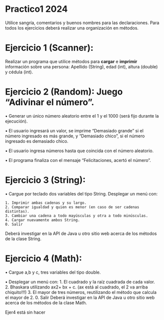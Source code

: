 # Practico1 2024
Utilice sangría, comentarios y buenos nombres para las declaraciones.
Para todos los ejercicios deberá realizar una organización en métodos.

# Ejercicio 1 (Scanner): 

Realizar un programa que utilice métodos para **cargar**  e **imprimir** información sobre una persona: Apellido (String), edad (int), altura (double) y cédula (int). 


# Ejercicio 2 (Random): Juego “Adivinar el número”. 

•	Generar un único número aleatorio entre el 1 y el 1000 (será fijo durante la ejecución).

•	El usuario ingresará un valor, se imprime “Demasiado grande” si el número ingresado es más grande, y “Demasiado chico”, si el número ingresado es demasiado chico. 

•	El usuario ingresa números hasta que coincida con el número aleatorio. 

•	El programa finaliza con el mensaje “Felicitaciones, acertó el número”.

# Ejercicio 3 (String): 

•	Cargue por teclado dos variables del tipo String. Desplegar un menú con:

	1. Imprimir ambas cadenas y su largo.
	2. Comparar igualdad y quien es menor (en caso de ser cadenas distintas).
	3. Cambiar una cadena a todo mayúsculas y otra a todo minúsculas.
	4. Cargar nuevamente ambos String.
	0. Salir

Deberá investigar en la API de Java u otro sitio web acerca de los métodos de la clase String.

# Ejercicio 4 (Math):  
•	Cargue a,b y c, tres variables del tipo double. 

•	Desplegar un menú con:
		1. El cuadrado y la raíz cuadrada de cada valor.
		2. Bhaskara utilizando ax2+ bx + c.  (ax está al cuadrado, el 2 va arriba chiquito!!!)
		3. El mayor de tres números, reutilizando el método que calcula el mayor de 2.
		0. Salir
		Deberá investigar en la API de Java u otro sitio web acerca de los métodos de la clase Math.

Ejer4 está sin hacer

